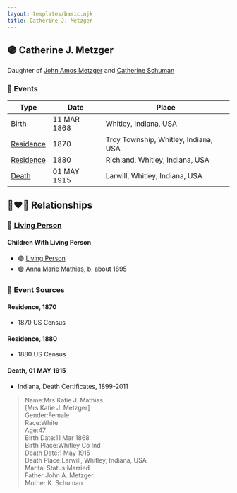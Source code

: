 ```yaml
---
layout: templates/basic.njk
title: Catherine J. Metzger
---
```

## 🟣 Catherine J. Metzger

Daughter of [John Amos Metzger](/people/2/28893894) and [Catherine Schuman](/people/3/39599940)

### 📆 Events

Type | Date | Place
------ | ------ | ------
Birth | 11 MAR 1868 | Whitley, Indiana, USA
[Residence](#event-event-0) | 1870 | Troy Township, Whitley, Indiana, USA
[Residence](#event-event-1) | 1880 | Richland, Whitley, Indiana, USA
[Death](#event-event-5) | 01 MAY 1915 | Larwill, Whitley, Indiana, USA

## 👩‍❤️‍👨 Relationships

### 🔵 [Living Person](/people/2/25073708)

#### Children With Living Person
* 🟣 [Living Person](/people/4/46792012)
* 🟣 [Anna Marie Mathias](/people/5/50075230), b. about 1895
### 📰 Event Sources

#### <a id="event-event-0"></a> Residence, 1870
* 1870 US Census

#### <a id="event-event-1"></a> Residence, 1880
* 1880 US Census

#### <a id="event-event-5"></a> Death, 01 MAY 1915
* Indiana, Death Certificates, 1899-2011
>   
  > Name:Mrs Katie J. Mathias  
  > [Mrs Katie J. Metzger]   
  > Gender:Female  
  > Race:White  
  > Age:47  
  > Birth Date:11 Mar 1868  
  > Birth Place:Whitley Co Ind  
  > Death Date:1 May 1915  
  > Death Place:Larwill, Whitley, Indiana, USA  
  > Marital Status:Married  
  > Father:John A. Metzger  
  > Mother:K. Schuman

